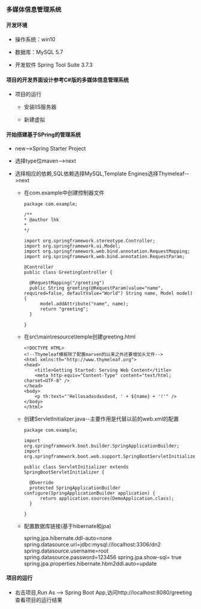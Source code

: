 ### 多媒体信息管理系统

#### 开发环境

  + 操作系统：win10

  + 数据库：MySQL 5.7

  + 开发软件 Spring Tool Suite 3.7.3


#### 项目的开发界面设计参考C#版的多媒体信息管理系统

+ 项目的运行

    + 安装IIS服务器

    + 新建虚拟

#### 开始搭建基于SPring的管理系统

  + new-->Spring Starter Project

  + 选择type位maven-->next

  + 选择相应的依赖,SQL依赖选择MySQL,Template Engines选择Thymeleaf-->next

    + 在com.example中创建控制器文件

          package com.example;

          /**
          * @author lhk
          *
          */

          import org.springframework.stereotype.Controller;
          import org.springframework.ui.Model;
          import org.springframework.web.bind.annotation.RequestMapping;
          import org.springframework.web.bind.annotation.RequestParam;

          @Controller
          public class GreetingController {

            @RequestMapping("/greeting")
            public String greeting(@RequestParam(value="name", required=false, defaultValue="World") String name, Model model) {
                model.addAttribute("name", name);
                return "greeting";
            }

          }

    + 在src\main\resource\temple创建greeting.html

          <!DOCTYPE HTML>
          <!--Thymeleaf模板除了配置marven的以来之外还要增加头文件-->
          <html xmlns:th="http://www.thymeleaf.org">
          <head>
              <title>Getting Started: Serving Web Content</title>
              <meta http-equiv="Content-Type" content="text/html; charset=UTF-8" />
          </head>
          <body>
              <p th:text="'Hellosadasdasdasd, ' + ${name} + '!'" />
          </body>
          </html>

    + 创建ServletInitializer.java--主要作用是代替以前的web.xml的配置

          package com.example;

          import org.springframework.boot.builder.SpringApplicationBuilder;
          import org.springframework.boot.web.support.SpringBootServletInitializer;

          public class ServletInitializer extends SpringBootServletInitializer {

          	@Override
          	protected SpringApplicationBuilder configure(SpringApplicationBuilder application) {
          		return application.sources(DemoApplication.class);
          	}

          }

    + 配置数据库链接(基于hibernate和jpa)

        spring.jpa.hibernate.ddl-auto=none
        spring.datasource.url=jdbc:mysql://localhost:3306/dn2
        spring.datasource.username=root
        spring.datasource.password=123456
        spring.jpa.show-sql= true
        spring.jpa.properties.hibernate.hbm2ddl.auto=update

#### 项目的运行

+ 右击项目,Run As --> Spring Boot App,访问http://localhost:8080/greeting查看项目的运行结果
